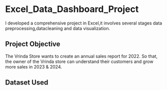 # Excel_Data_Dashboard_Project
I developed a comprehensive project in Excel,it involves several stages data preprocessing,datacleaning and data visualization.

## Project Objective
The Vrinda Store wants to create an annual sales report for 2022. So that, the owner of the Vrinda store can understand their customers and grow more sales in 2023 & 2024.

## Dataset Used




